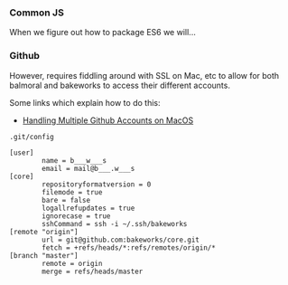 ### Common JS

When we figure out how to package ES6 we will...

### Github

However, requires fiddling around with SSL on Mac, etc to allow for both balmoral and bakeworks to access their different accounts.

Some links which explain how to do this: 
* [Handling Multiple Github Accounts on MacOS](https://gist.github.com/Jonalogy/54091c98946cfe4f8cdab2bea79430f9)

`.git/config`

```
[user]
        name = b___w___s
        email = mail@b___.w___s
[core]
        repositoryformatversion = 0
        filemode = true
        bare = false
        logallrefupdates = true
        ignorecase = true
        sshCommand = ssh -i ~/.ssh/bakeworks
[remote "origin"]
        url = git@github.com:bakeworks/core.git
        fetch = +refs/heads/*:refs/remotes/origin/*
[branch "master"]
        remote = origin
        merge = refs/heads/master
```